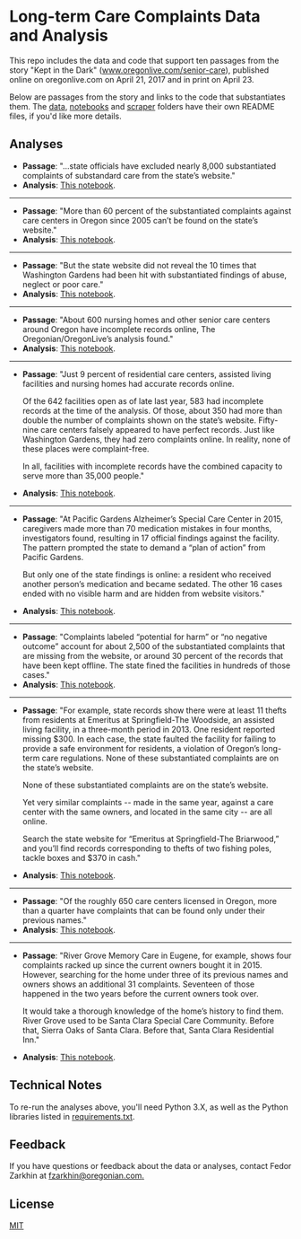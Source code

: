# Long-term Care Complaints Data and Analysis

This repo includes the data and code that support ten 
passages from the story "Kept in the Dark" (www.oregonlive.com/senior-care), published online on oregonlive.com on April 21, 2017 and in print on April 23.

Below are passages from the story and links to the code that substantiates them. The [data](https://github.com/TheOregonian/database-story/blob/master/data), [notebooks](https://github.com/TheOregonian/database-story/blob/master/notebooks) and [scraper](https://github.com/TheOregonian/database-story/blob/master/scraper) folders have their own README files, if you'd like more details.

## Analyses

- __Passage__: "...state officials have excluded nearly 8,000 substantiated complaints of 
substandard care from the state’s website."
- __Analysis__: [This notebook](https://github.com/TheOregonian/database-story/blob/master/notebooks/analysis/complaints-analysis.ipynb).

***

- __Passage__: "More than 60 percent of the substantiated complaints against care centers in Oregon since 2005 
can’t be found on the state’s website."
- __Analysis__: [This notebook](https://github.com/TheOregonian/database-story/blob/master/notebooks/analysis/complaints-analysis.ipynb).

***

- __Passage__: "But the state website did not reveal the 10 times that Washington Gardens had been hit with 
substantiated findings of abuse, neglect or poor care."
- __Analysis__: [This notebook](https://github.com/TheOregonian/database-story/blob/master/notebooks/analysis/washington-gardens.ipynb).

***

- __Passage__: "About 600 nursing homes and other senior care centers around Oregon have incomplete records online, 
The Oregonian/OregonLive’s analysis found."
- __Analysis__: [This notebook](https://github.com/TheOregonian/database-story/blob/master/notebooks/analysis/facilities-analysis.ipynb).

***

- __Passage__: "Just 9 percent of residential care centers, assisted living facilities and nursing homes had 
accurate records online. 

   Of the 642 facilities open as of late last year, 583 had incomplete records at the time of the analysis. Of those, about 350 had 
   more than double the number of complaints shown on the state’s website. Fifty-nine care centers falsely appeared to have perfect 
   records. Just like Washington Gardens, they had zero complaints online. In reality, none of these places were complaint-free. 

   In all, facilities with incomplete records have the combined capacity to serve 
   more than 35,000 people."
- __Analysis__: [This notebook](https://github.com/TheOregonian/database-story/blob/master/notebooks/analysis/facilities-analysis.ipynb).

***

- __Passage__: "At Pacific Gardens Alzheimer’s Special Care Center in 2015, caregivers made more than 70 medication 
mistakes in four months, investigators found, resulting in 17 official findings against the facility. The pattern 
prompted the state to demand a “plan of action” from Pacific Gardens. 

   But only one of the state findings is online: a resident who received another person’s medication and became sedated. The other 
   16 cases ended with no visible harm and are hidden from website visitors."
- __Analysis__: [This notebook](https://github.com/TheOregonian/database-story/blob/master/notebooks/analysis/pacific-gardens.ipynb).

***

- __Passage__: "Complaints labeled “potential for harm” or “no negative outcome” account for about 2,500 of the 
substantiated complaints that are missing from the website, or around 30 percent of the records that have been kept offline. The 
state fined the facilities in hundreds of those cases."
- __Analysis__: [This notebook](https://github.com/TheOregonian/database-story/blob/master/notebooks/analysis/complaints-analysis.ipynb).

***

- __Passage__: "For example, state records show there were at least 11 thefts from residents at Emeritus at Springfield-The Woodside, 
an assisted living facility, in a three-month period in 2013. One resident reported missing $300. In each case, the state faulted the
facility for failing to provide a safe environment for residents, a violation of Oregon’s long-term care regulations. None of these 
substantiated complaints are on the state’s website. 
   
   None of these substantiated complaints are on the state’s website. 

   Yet very similar complaints -- made in the same year, against a care center with the same owners, and located in the same city -- 
   are all online. 

   Search the state website for “Emeritus at Springfield-The Briarwood,” and you’ll find records corresponding to thefts 
   of two fishing poles, tackle boxes and $370 in cash."
- __Analysis__: [This notebook](https://github.com/TheOregonian/database-story/blob/master/notebooks/analysis/emeritus-springfield-woodside-and-briarwood.ipynb).

***

- __Passage__: "Of the roughly 650 care centers licensed in Oregon, more than a quarter have complaints that can be found only
under their previous names."
- __Analysis__: [This notebook](https://github.com/TheOregonian/database-story/blob/master/notebooks/analysis/facilities-analysis.ipynb).

***

- __Passage__: "River Grove Memory Care in Eugene, for example, shows four complaints racked up since the current owners bought 
it in 2015. However, searching for the home under three of its previous names and owners shows an additional 31 complaints. 
Seventeen of those happened in the two years before the current owners took over. 

   It would take a thorough knowledge of the home’s history to find them. River Grove used to be Santa Clara Special Care Community.
   Before that, Sierra Oaks of Santa Clara. Before that, Santa Clara Residential Inn."
- __Analysis__: [This notebook](https://github.com/TheOregonian/database-story/blob/master/notebooks/analysis/river-grove-memory-care.ipynb).

## Technical Notes

To re-run the analyses above, you'll need Python 3.X, as well as the Python libraries 
listed in [requirements.txt](https://github.com/TheOregonian/database-story/blob/master/requirements.txt).

## Feedback

If you have questions or feedback about the data or analyses, contact Fedor Zarkhin 
at [fzarkhin@oregonian.com.](fzarkhin@oregonian.com)

## License

[MIT](database-story/LICENSE)

